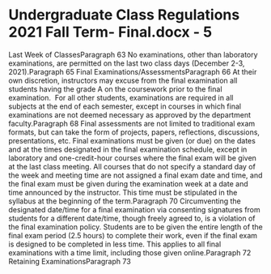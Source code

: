 # Undergraduate Class Regulations 2021 Fall Term- Final.docx - 5

Last Week of ClassesParagraph 63
No examinations, other than laboratory examinations, are permitted on the last two class days (December 2-3, 2021).Paragraph 65
Final Examinations/AssessmentsParagraph 66
At their own discretion, instructors may excuse from the final examination all students having the grade A on the coursework prior to the final examination.  For all other students, examinations are required in all subjects at the end of each semester, except in courses in which final examinations are not deemed necessary as approved by the department faculty.Paragraph 68
Final assessments are not limited to traditional exam formats, but can take the form of projects, papers, reflections, discussions, presentations, etc. Final examinations must be given (or due) on the dates and at the times designated in the final examination schedule, except in laboratory and one-credit-hour courses where the final exam will be given at the last class meeting. All courses that do not specify a standard day of the week and meeting time are not assigned a final exam date and time, and the final exam must be given during the examination week at a date and time announced by the instructor. This time must be stipulated in the syllabus at the beginning of the term.Paragraph 70
Circumventing the designated date/time for a final examination via consenting signatures from students for a different date/time, though freely agreed to, is a violation of the final examination policy.  Students are to be given the entire length of the final exam period (2.5 hours) to complete their work, even if the final exam is designed to be completed in less time. This applies to all final examinations with a time limit, including those given online.Paragraph 72
Retaining ExaminationsParagraph 73